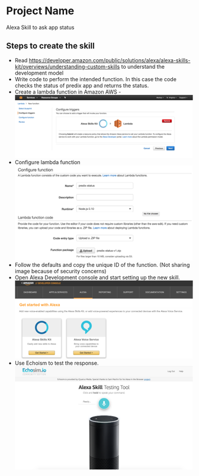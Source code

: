 # Project Name

Alexa Skill to ask app status 

## Steps to create the skill
- Read https://developer.amazon.com/public/solutions/alexa/alexa-skills-kit/overviews/understanding-custom-skills to understand the development model
- Write code to perform the intended function. In this case the code checks the status of predix app and returns the status.
- Create a lambda function in Amazon AWS - ![alt tag](https://github.com/akshaybagai/alexa-app-server/blob/master/examples/apps/predix-status/Screen%20Shot%202016-11-27%20at%203.05.40%20PM.png?raw=true)
- Configure lambda function ![alt tag](https://github.com/akshaybagai/alexa-app-server/blob/master/examples/apps/predix-status/Screen%20Shot%202016-11-27%20at%203.06.39%20PM.png?raw=true)
- Follow the defaults and copy the unique ID of the function. (Not sharing image because of security concerns)
- Open Alexa Development console and start setting up the new skill. ![alt tag](https://github.com/akshaybagai/alexa-app-server/blob/master/examples/apps/predix-status/Screen%20Shot%202016-11-27%20at%203.07.56%20PM.png?raw=true)
- Use Echoism to test the response. ![alt tag](https://github.com/akshaybagai/alexa-app-server/blob/master/examples/apps/predix-status/Screen%20Shot%202016-11-27%20at%203.10.43%20PM.png?raw=true)
